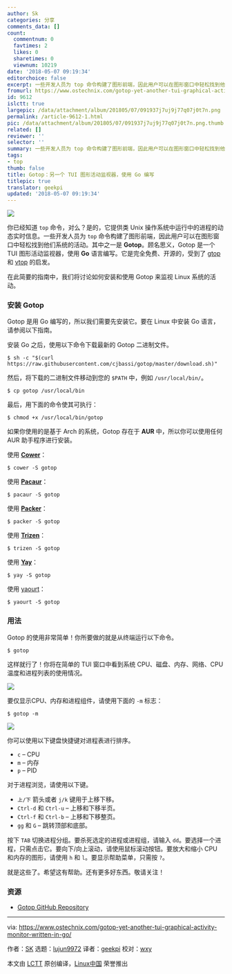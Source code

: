 ```yaml
---
author: Sk
categories: 分享
comments_data: []
count:
  commentnum: 0
  favtimes: 2
  likes: 0
  sharetimes: 0
  viewnum: 10219
date: '2018-05-07 09:19:34'
editorchoice: false
excerpt: 一些开发人员为 top 命令构建了图形前端，因此用户可以在图形窗口中轻松找到他们系统的活动。其中之一是 Gotop。
fromurl: https://www.ostechnix.com/gotop-yet-another-tui-graphical-activity-monitor-written-in-go/
id: 9612
islctt: true
largepic: /data/attachment/album/201805/07/091937j7uj9j77q07j0t7n.png
permalink: /article-9612-1.html
pic: /data/attachment/album/201805/07/091937j7uj9j77q07j0t7n.png.thumb.jpg
related: []
reviewer: ''
selector: ''
summary: 一些开发人员为 top 命令构建了图形前端，因此用户可以在图形窗口中轻松找到他们系统的活动。其中之一是 Gotop。
tags:
- top
thumb: false
title: Gotop：另一个 TUI 图形活动监视器，使用 Go 编写
titlepic: true
translator: geekpi
updated: '2018-05-07 09:19:34'
---
```


![](/data/attachment/album/201805/07/091937j7uj9j77q07j0t7n.png)


你已经知道 `top` 命令，对么？是的，它提供类 Unix 操作系统中运行中的进程的动态实时信息。一些开发人员为 `top` 命令构建了图形前端，因此用户可以在图形窗口中轻松找到他们系统的活动。其中之一是 **Gotop**。顾名思义，Gotop 是一个 TUI 图形活动监视器，使用 **Go** 语言编写。它是完全免费、开源的，受到了 [gtop](https://github.com/aksakalli/gtop) 和 [vtop](https://github.com/MrRio/vtop) 的启发。


在此简要的指南中，我们将讨论如何安装和使用 Gotop 来监视 Linux 系统的活动。


### 安装 Gotop


Gotop 是用 Go 编写的，所以我们需要先安装它。要在 Linux 中安装 Go 语言，请参阅以下指南。


安装 Go 之后，使用以下命令下载最新的 Gotop 二进制文件。



```
$ sh -c "$(curl https://raw.githubusercontent.com/cjbassi/gotop/master/download.sh)"

```

然后，将下载的二进制文件移动到您的 `$PATH` 中，例如 `/usr/local/bin/`。



```
$ cp gotop /usr/local/bin

```

最后，用下面的命令使其可执行：



```
$ chmod +x /usr/local/bin/gotop

```

如果你使用的是基于 Arch 的系统，Gotop 存在于 **AUR** 中，所以你可以使用任何 AUR 助手程序进行安装。


使用 [**Cower**](https://www.ostechnix.com/cower-simple-aur-helper-arch-linux/)：



```
$ cower -S gotop

```

使用 [**Pacaur**](https://www.ostechnix.com/install-pacaur-arch-linux/)：



```
$ pacaur -S gotop

```

使用 [**Packer**](https://www.ostechnix.com/install-packer-arch-linux-2/)：



```
$ packer -S gotop

```

使用 [**Trizen**](https://www.ostechnix.com/trizen-lightweight-aur-package-manager-arch-based-systems/)：



```
$ trizen -S gotop

```

使用 [**Yay**](https://www.ostechnix.com/yay-found-yet-another-reliable-aur-helper/)：



```
$ yay -S gotop

```

使用 [yaourt](https://www.ostechnix.com/install-yaourt-arch-linux/)：



```
$ yaourt -S gotop

```

### 用法


Gotop 的使用非常简单！你所要做的就是从终端运行以下命令。



```
$ gotop

```

这样就行了！你将在简单的 TUI 窗口中看到系统 CPU、磁盘、内存、网络、CPU温度和进程列表的使用情况。


![](/data/attachment/album/201805/07/091939v77rw5zrrvwsimpu.png)


要仅显示CPU、内存和进程组件，请使用下面的 `-m` 标志：



```
$ gotop -m

```

![](/data/attachment/album/201805/07/091942hs7i1oi2vxlqqqsr.png)


你可以使用以下键盘快捷键对进程表进行排序。


* `c` – CPU
* `m` – 内存
* `p` – PID


对于进程浏览，请使用以下键。


* `上/下` 箭头或者 `j/k` 键用于上移下移。
* `Ctrl-d` 和 `Ctrl-u` – 上移和下移半页。
* `Ctrl-f` 和 `Ctrl-b` – 上移和下移整页。
* `gg` 和 `G` – 跳转顶部和底部。


按下 `TAB` 切换进程分组。要杀死选定的进程或进程组，请输入 `dd`。要选择一个进程，只需点击它。要向下/向上滚动，请使用鼠标滚动按钮。要放大和缩小 CPU 和内存的图形，请使用 `h` 和 `l`。要显示帮助菜单，只需按 `?`。


就是这些了。希望这有帮助。还有更多好东西。敬请关注！


### 资源


* [Gotop GitHub Repository](https://github.com/cjbassi/gotop)




---


via: <https://www.ostechnix.com/gotop-yet-another-tui-graphical-activity-monitor-written-in-go/>


作者：[SK](https://www.ostechnix.com/author/sk/) 选题：[lujun9972](https://github.com/lujun9972) 译者：[geekpi](https://github.com/geekpi) 校对：[wxy](https://github.com/wxy)


本文由 [LCTT](https://github.com/LCTT/TranslateProject) 原创编译，[Linux中国](https://linux.cn/) 荣誉推出